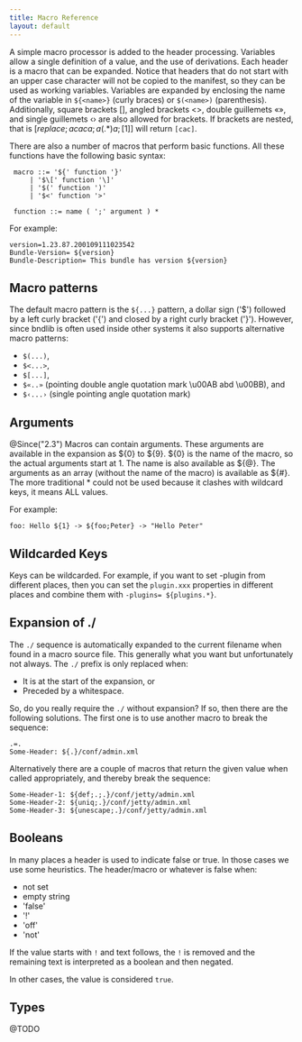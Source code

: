 ```yaml
---
title: Macro Reference
layout: default
---
```



A simple macro processor is added to the header processing. Variables allow a single definition of a value, and the use of derivations. Each header is a macro that can be expanded. Notice that headers that do not start with an upper case character will not be copied to the manifest, so they can be used as working variables. Variables are expanded by enclosing the name of the variable in `${<name>}` (curly braces) or `$(<name>)` (parenthesis). Additionally, square brackets \[\], angled brackets <>, double guillemets «», and single guillemets ‹› are also allowed for brackets. If brackets are nested, that is $[replace;acaca;a(.*)a;[$1]] will return `[cac]`.

There are also a number of macros that perform basic functions. All these functions have the following basic syntax:

     macro ::= '${' function '}' 
         | '$\[' function '\]'
         | '$(' function ')'
         | '$<' function '>'

     function ::= name ( ';' argument ) *

For example:

    version=1.23.87.200109111023542
    Bundle-Version= ${version}
    Bundle-Description= This bundle has version ${version}

## Macro patterns
The default macro pattern is the `${...}` pattern, a dollar sign ('$') followed by a left curly bracket ('{') and closed by a right curly bracket ('}'). However, since bndlib is often used inside other systems it also supports alternative macro patterns:

* `$(...)`, 
* `$<...>`, 
* `$[...]`, 
* `$«..»` (pointing double angle quotation mark \u00AB abd \u00BB), and
* `$‹...›` (single pointing angle quotation mark)


## Arguments
@Since("2.3") Macros can contain arguments. These arguments are available in the expansion as ${0} to ${9}. ${0} is the name of the macro, so the actual arguments start at 1. The name is also available as ${@}. The arguments as an array (without the name of the macro) is available as ${#}. The more traditional * could not be used because it clashes with wildcard keys, it means ALL values. 

For example:

    foo: Hello ${1} -> ${foo;Peter} -> "Hello Peter"
    
## Wildcarded Keys
Keys can be wildcarded. For example, if you want to set -plugin from different places, then you can set the `plugin.xxx` properties in different places and combine them with `-plugins= ${plugins.*}`.


## Expansion of ./

The `./` sequence is automatically expanded to the current filename when found in a macro source file. This generally what you want but unfortunately not always. The `./` prefix is only replaced when:

* It is at the start of the expansion, or
* Preceded by a whitespace.

So, do you really require the `./` without expansion? If so, then there are the following solutions. The first one is to use another macro to break the sequence:

	.=.
	Some-Header: ${.}/conf/admin.xml

Alternatively there are a couple of macros that return the given value when called appropriately, and thereby break the sequence:

	Some-Header-1: ${def;.;.}/conf/jetty/admin.xml
	Some-Header-2: ${uniq;.}/conf/jetty/admin.xml
	Some-Header-3: ${unescape;.}/conf/jetty/admin.xml

## Booleans

In many places a header is used to indicate false or true. In those cases we use some heuristics. The header/macro or whatever is false when:

*	not set
*   empty string
*	'false'
*	'!'
*	'off'
*	'not'

If the value starts with `!` and text follows, the `!` is removed and the remaining text is interpreted as a boolean and then negated.

In other cases, the value is considered `true`.

## Types
@TODO




